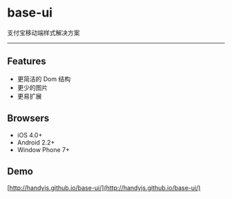 # base-ui

支付宝移动端样式解决方案
___

## Features

* 更简洁的 Dom 结构
* 更少的图片
* 更易扩展

## Browsers

* iOS 4.0+
* Android 2.2+
* Window Phone 7+

## Demo

[http://handyjs.github.io/base-ui/](http://handyjs.github.io/base-ui/)
